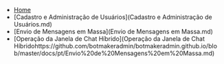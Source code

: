 * [Home](/)
* [Cadastro e Administração de Usuários](Cadastro e Administração de Usuários.md)
* [Envio de Mensagens em Massa](Envio de Mensagens em Massa.md)
* [Operação da Janela de Chat Híbrido](Operação da Janela de Chat Híbridohttps://github.com/botmakeradmin/botmakeradmin.github.io/blob/master/docs/pt/Envio%20de%20Mensagens%20em%20Massa.md)
<!--stackedit_data:
eyJoaXN0b3J5IjpbMjEzNjk3MDc2M119
-->